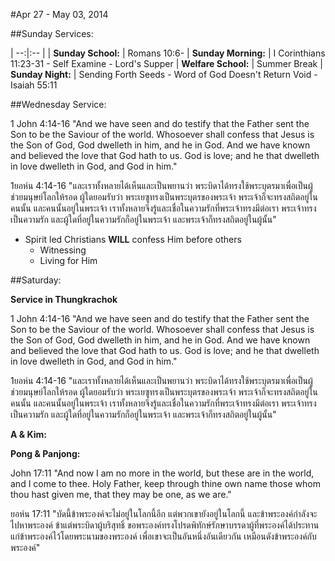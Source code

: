 #Apr 27 - May 03, 2014

##Sunday Services:

| --:|:-- |
| **Sunday School:**	|	Romans 10:6-
| **Sunday Morning:**	|	I Corinthians 11:23-31 - Self Examine - Lord's Supper
| **Welfare School:**	|	Summer Break
| **Sunday Night:**	|	Sending Forth Seeds - Word of God Doesn't Return Void - Isaiah 55:11

##Wednesday Service:

1 John 4:14-16 "And we have seen and do testify that the Father sent the Son to be the Saviour of the world. Whosoever shall confess that Jesus is the Son of God, God dwelleth in him, and he in God. And we have known and believed the love that God hath to us. God is love; and he that dwelleth in love dwelleth in God, and God in him."

1ยอห์น 4:14-16 "และเราทั้งหลายได้เห็นและเป็นพยานว่า พระบิดาได้ทรงใช้พระบุตรมาเพื่อเป็นผู้ช่วยมนุษย์โลกให้รอด ผู้ใดยอมรับว่า พระเยซูทรงเป็นพระบุตรของพระเจ้า พระเจ้าก็จะทรงสถิตอยู่ในคนนั้น และคนนั้นอยู่ในพระเจ้า เราทั้งหลายจึงรู้และเชื่อในความรักที่พระเจ้าทรงมีต่อเรา พระเจ้าทรงเป็นความรัก และผู้ใดที่อยู่ในความรักก็อยู่ในพระเจ้า และพระเจ้าก็ทรงสถิตอยู่ในผู้นั้น"

- Spirit led Christians **WILL** confess Him before others
	- Witnessing
	- Living for Him

##Saturday:

**Service in Thungkrachok**

1 John 4:14-16 "And we have seen and do testify that the Father sent the Son to be the Saviour of the world. Whosoever shall confess that Jesus is the Son of God, God dwelleth in him, and he in God. And we have known and believed the love that God hath to us. God is love; and he that dwelleth in love dwelleth in God, and God in him."

1ยอห์น 4:14-16 "และเราทั้งหลายได้เห็นและเป็นพยานว่า พระบิดาได้ทรงใช้พระบุตรมาเพื่อเป็นผู้ช่วยมนุษย์โลกให้รอด ผู้ใดยอมรับว่า พระเยซูทรงเป็นพระบุตรของพระเจ้า พระเจ้าก็จะทรงสถิตอยู่ในคนนั้น และคนนั้นอยู่ในพระเจ้า เราทั้งหลายจึงรู้และเชื่อในความรักที่พระเจ้าทรงมีต่อเรา พระเจ้าทรงเป็นความรัก และผู้ใดที่อยู่ในความรักก็อยู่ในพระเจ้า และพระเจ้าก็ทรงสถิตอยู่ในผู้นั้น"

**A & Kim:**



**Pong & Panjong:**

John 17:11 "And now I am no more in the world, but these are in the world, and I come to thee. Holy Father, keep through thine own name those whom thou hast given me, that they may be one, as we are."

ยอห์น 17:11 "บัดนี้ข้าพระองค์จะไม่อยู่ในโลกนี้อีก แต่พวกเขายังอยู่ในโลกนี้ และข้าพระองค์กำลังจะไปหาพระองค์ ข้าแต่พระบิดาผู้บริสุทธิ์ ขอพระองค์ทรงโปรดพิทักษ์รักษาบรรดาผู้ที่พระองค์ได้ประทานแก่ข้าพระองค์ไว้โดยพระนามของพระองค์ เพื่อเขาจะเป็นอันหนึ่งอันเดียวกัน เหมือนดังข้าพระองค์กับพระองค์"